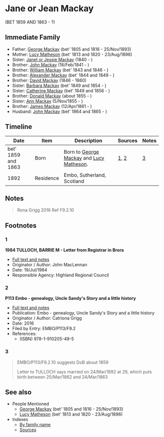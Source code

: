 ﻿---
layout: person
subject_key: i4172390
permalink: /people/i4172390
---

# Jane or Jean Mackay
(BET 1859 AND 1863 - ?)

## Immediate Family

* Father: [George Mackay](./@i33764614@-george-mackay-b1805~1816-d1893-11-25.md) (bet' 1805 and 1816 - 25/Nov/1893)
* Mother: [Lucy Matheson](./@i67811996@-lucy-matheson-b1813~1820-d1896-8-23.md) (bet' 1813 and 1820 - 23/Aug/1896)
* Sister: [Janet or Jessie Mackay](./@i42213240@-janet-or-jessie-mackay-b1840-d.md) (1840 - )
* Brother: [John Mackay](./@i58430005@-john-mackay-b1841-2-18-d.md) (18/Feb/1841 - )
* Brother: [William Mackay](./@i99871003@-william-mackay-b1843~1846-d.md) (bet' 1843 and 1846 - )
* Brother: [Alexander Mackay](./@i2381836@-alexander-mackay-b1844~1849-d.md) (bet' 1844 and 1849 - )
* Brother: [David Mackay](./@i46263680@-david-mackay-b1846-d1860.md) (1846 - 1860)
* Sister: [Barbara Mackay](./@i52409786@-barbara-mackay-b1849~1854-d.md) (bet' 1849 and 1854 - )
* Sister: [Catherine Mackay](./@i26872816@-catherine-mackay-b1849~1856-d.md) (bet' 1849 and 1856 - )
* Brother: [Donald Mackay](./@i32633938@-donald-mackay-b1855-d.md) (about 1855 - )
* Sister: [Ann Mackay](./@i74868546@-ann-mackay-b1855-11-5-d.md) (5/Nov/1855 - )
* Brother: [James Mackay](./@i60572122@-james-mackay-b1861-4-12-d.md) (12/Apr/1861 - )
* Husband: [John Mackay](./@i15814480@-john-mackay-b1864~1865-d.md) (bet' 1864 and 1865 - )

## Timeline

Date | Item | Description | Sources | Notes
---|---|---|---|---
bet' 1859 and 1863 | Born | Born to [George Mackay](./@i33764614@-george-mackay-b1805~1816-d1893-11-25.md) and [Lucy Matheson](./@i67811996@-lucy-matheson-b1813~1820-d1896-8-23.md). | [1](#1), [2](#2) | [3](#3)
1892 | Residence | Embo, Sutherland, Scotland |  | 

## Notes

> Rona Grigg 2016 Ref F9.2.10
>


## Footnotes

### 1

**1984 TULLOCH, BARRIE M - Letter from Registrar in Brora**

* [Full text and notes](../sources/@s94133243@-1984-tulloch,-barrie-m-letter-from-registrar-in-brora.md)
* Originator / Author: John MacLennan
* Date: 19/Jul/1984
* Responsible Agency: Highland Regional Council

### 2

**P113 Embo - genealogy, Uncle Sandy's Story and a little history**

* [Full text and notes](../sources/@s17489530@-p113-embo-genealogy,-uncle-sandy's-story-and-a-little-history.md)
* Publication: Embo - genealogy, Uncle Sandy's Story and a little history
* Originator / Author: Catriona Grigg
* Date: 2016
* Filed by Entry: EMBO/P113/F9.2
* References: 
  * (ISBN) 978-1-910205-49-5

### 3

> EMBO/P113/F9.2.10 suggests DoB about 1859
>
> Letter to TULLOCH says married on 24/Mar/1892 at 29, which puts birth between 25/Mar/1862 and 24/Mar/1863
>



## See also

- People Mentioned
  - [George Mackay](./@i33764614@-george-mackay-b1805~1816-d1893-11-25.md) (bet' 1805 and 1816 - 25/Nov/1893)
  - [Lucy Matheson](./@i67811996@-lucy-matheson-b1813~1820-d1896-8-23.md) (bet' 1813 and 1820 - 23/Aug/1896)
- Indexes
  - [By family name](../index-by-family-name.md)
  - [Sources](../index-of-sources-by-title.md)
